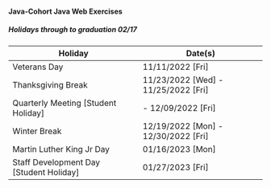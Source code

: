#### Java-Cohort Java Web Exercises

##### Holidays through to graduation 02/17
| Holiday                                 | Date(s)                             |
|-----------------------------------------|-------------------------------------|
| Veterans Day                            | 11/11/2022 [Fri]                    |
| Thanksgiving Break                      | 11/23/2022 [Wed] - 11/25/2022 [Fri] |
| Quarterly Meeting [Student Holiday]     | - 12/09/2022 [Fri]                  |
| Winter Break                            | 12/19/2022 [Mon] - 12/30/2022 [Fri] |
| Martin Luther King Jr Day               | 01/16/2023 [Mon]                    |
| Staff Development Day [Student Holiday] | 01/27/2023 [Fri]                    |